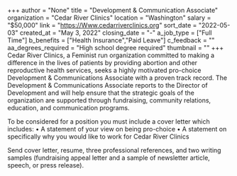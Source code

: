+++
author = "None"
title = "Development & Communication Associate"
organization = "Cedar River Clinics"
location = "Washington"
salary = "$50,000"
link = "https://Www.cedarriverclinics.org"
sort_date = "2022-05-03"
created_at = "May 3, 2022"
closing_date = "-"
a_job_type = ["Full Time"]
b_benefits = ["Health Insurance","Paid Leave"]
c_feedback = ""
aa_degrees_required = "High school degree required"
thumbnail = ""
+++
Cedar River Clinics, a Feminist run organization committed to making a difference in the lives of patients by providing abortion and other reproductive health services, seeks a highly motivated pro-choice Development & Communications Associate with a proven track record. The Development & Communications Associate reports to the Director of Development and will help ensure that the strategic goals of the organization are supported through fundraising, community relations, education, and communication programs. 

To be considered for a position you must include a cover letter which includes:
•	A statement of your view on being pro-choice 
•	A statement on specifically why you would like to work for Cedar River Clinics

Send cover letter, resume, three professional references, and two writing samples (fundraising appeal letter and a sample of newsletter article, speech, or press release).
